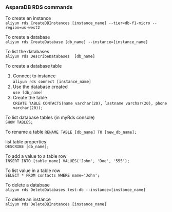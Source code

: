 ### AsparaDB RDS commands

To create an instance  
`aliyun rds CreateDBInstances [instance_name] --tier=db-f1-micro --region=us-west2`    

To create a database  
`aliyun rds CreateDatabase [db_name] --instance=[instance_name]` 

To list the databases  
`aliyun rds DescribeDatabases  [db_name]`  

To create a database table  
1. Connect to instance  
`aliyun rds connect [instance_name]`
2. Use the database created  
`use [db_name]` 
3. Create the table  
`CREATE TABLE CONTACTS(name varchar(20), lastname varchar(20), phone varchar(20));`  

To list database tables (in myRds console)  
`SHOW TABLES;`  

To rename a table
`RENAME TABLE [db_name] TO [new_db_name];`  

list table properties  
`DESCRIBE [db_name];`

To add a value to a table row  
`INSERT INTO [table_name] VALUES('John', 'Doe', '555');`

To list value in a table row  
`SELECT * FROM contacts WHERE name='John';` 

To delete a database  
`aliyun rds DeleteDatabases test-db --instance=[instance_name]`

To delete an instance  
`aliyun rds DeleteDBInstances [instance_name]`

